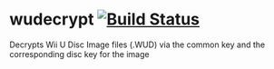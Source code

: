 # wudecrypt [![Build Status](https://travis-ci.com/maki-chan/wudecrypt.svg?token=TtctQqvBpxs6fMXkifqD&branch=master)](https://travis-ci.com/maki-chan/wudecrypt)
Decrypts Wii U Disc Image files (.WUD) via the common key and the corresponding disc key for the image
